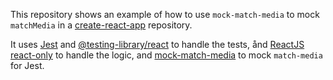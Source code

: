 This repository shows an example of how to use `mock-match-media` to mock `matchMedia` in a [create-react-app](https://create-react-app.dev/) repository.

It uses [Jest](https://jestjs.io/) and [@testing-library/react](https://testing-library.com/docs/react-testing-library/intro) to handle the tests, ånd [ReactJS](https://reactjs.org/) [react-only](https://github.com/Ayc0/react-only) to handle the logic, and [mock-match-media](https://github.com/Ayc0/mock-match-media) to mock `match-media` for Jest.
